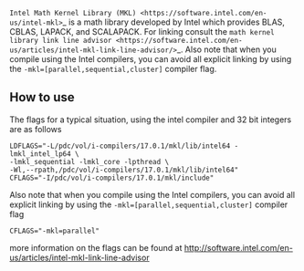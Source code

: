 `Intel Math Kernel Library (MKL) <https://software.intel.com/en-us/intel-mkl>`_
is a math library
developed by Intel which provides BLAS, CBLAS, LAPACK, and SCALAPACK.
For linking consult the `math kernel library link line advisor <https://software.intel.com/en-us/articles/intel-mkl-link-line-advisor/>`_.
Also note that when you compile using the Intel compilers, you can avoid
all explicit linking by using the ``-mkl=[parallel,sequential,cluster]`` compiler flag.

## How to use

The flags for a typical situation, using the intel compiler and 32 bit integers are as follows
```
LDFLAGS="-L/pdc/vol/i-compilers/17.0.1/mkl/lib/intel64 -lmkl_intel_lp64 \
-lmkl_sequential -lmkl_core -lpthread \
-Wl,--rpath,/pdc/vol/i-compilers/17.0.1/mkl/lib/intel64"
CFLAGS="-I/pdc/vol/i-compilers/17.0.1/mkl/include"
```
Also note that when you compile using the Intel compilers, you can avoid
all explicit linking by using the ``-mkl=[parallel,sequential,cluster]`` compiler flag
```
CFLAGS="-mkl=parallel"
```
more information on the flags can be found at
http://software.intel.com/en-us/articles/intel-mkl-link-line-advisor
